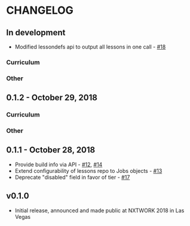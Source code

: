 # CHANGELOG

## In development

- Modified lessondefs api to output all lessons in one call - [#18](https://github.com/nre-learning/syringe/pull/18)

### Curriculum

### Other


## 0.1.2 - October 29, 2018

### Curriculum

### Other


## 0.1.1 - October 28, 2018

- Provide build info via API - [#12](https://github.com/nre-learning/syringe/pull/12), [#14](https://github.com/nre-learning/syringe/pull/14)
- Extend configurability of lessons repo to Jobs objects - [#13](https://github.com/nre-learning/syringe/pull/13)
- Deprecate "disabled" field in favor of tier - [#17](https://github.com/nre-learning/syringe/issues/17)

## v0.1.0

- Initial release, announced and made public at NXTWORK 2018 in Las Vegas

